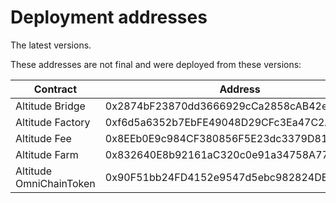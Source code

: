 # Deployment addresses

The latest versions.

These addresses are not final and were deployed from these versions:


| Contract                           | Address                                      | Source Code                                                                                                                   |
| ---------------------------------- | -------------------------------------------- | ----------------------------------------------------------------------------------------------------------------------------- |
| Altitude Bridge                    | 0x2874bF23870dd3666929cCa2858cAB42e473D9D2   | https://github.com/altitudedefi/contracts/master/altitude_bridge.sol                                                          |
| Altitude Factory                   | 0xf6d5a6352b7EbFE49048D29CFc3Ea47C2A19aF3A   | https://github.com/altitudedefi/contracts/master/altitude_factoty.sol                                                         |
| Altitude Fee                       | 0x8EEb0E9c984CF380856F5E23dc3379D81Af77807   | https://github.com/altitudedefi/contracts/master/altitude_fee.sol                                                             |
| Altitude Farm                      | 0x832640E8b92161aC320c0e91a34758A774B5eca1   | https://github.com/altitudedefi/contracts/master/altitude_farm.sol                                                            |
| Altitude OmniChainToken            | 0x90F51bb24FD4152e9547d5ebc982824DE5Bd3345   | https://github.com/altitudedefi/contracts/master/altitude_omnichaintoken.sol                                                  |
